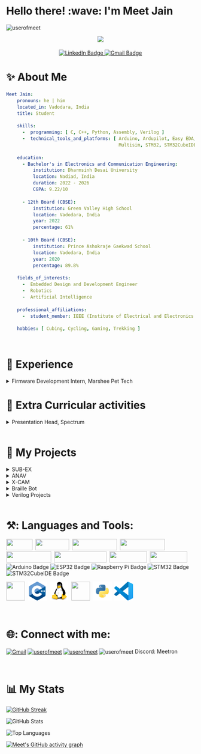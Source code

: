 <h1>
  Hello there! :wave: I'm Meet Jain
</h1>

<p align="left"> 
  <img src="https://komarev.com/ghpvc/?username=userofmeet&label=Profile%20views&color=010b13&style=flat" alt="userofmeet" style="width: 130px; height: auto;" />
</p>

<div id="header" align="center">
  <img src="https://i.giphy.com/media/v1.Y2lkPTc5MGI3NjExcjZzMjQxeG5obnJ6N3E3czR2a2FrN204bndndXQ0a3U0OXZ3ejltdSZlcD12MV9pbnRlcm5hbF9naWZfYnlfaWQmY3Q9Zw/4rZA5D22301iMgrUNd/giphy.gif" width="850"/> <br>
</div>
<br>
<div id="badges" align="center" >
  <a href="https://www.linkedin.com/in/userofmeet/">
    <img src="https://img.shields.io/badge/LinkedIn-blue?style=for-the-badge&logo=linkedin&logoColor=white" alt="LinkedIn Badge"/>
  </a>
  <a href="mailto:meetjain538@gmail.com">
    <img src="https://img.shields.io/badge/Gmail-red?style=for-the-badge&logo=gmail&logoColor=white" alt="Gmail Badge"/>
  </a>
</div>

# :sparkles: About Me

```yaml
Meet Jain:
    pronouns: he | him
    located_in: Vadodara, India
    title: Student
  
    skills:
      -  programming: [ C, C++, Python, Assembly, Verilog ]
      -  technical_tools_and_platforms: [ Arduino, Ardupilot, Easy EDA, ESP 32, ESP-IDF, Flux AI, KiCAD, LTspice, Microwind, 
                                          Multisim, STM32, STM32CubeIDE, OpenCV, QGroundControl, Raspberry Pi, Scilab ]

    education:
      - Bachelor's in Electronics and Communication Engineering:
          institution: Dharmsinh Desai University
          location: Nadiad, India
          duration: 2022 - 2026
          CGPA: 9.22/10

      - 12th Board (CBSE):
          institution: Green Valley High School
          location: Vadodara, India
          year: 2022
          percentage: 61%

      - 10th Board (CBSE):
          institution: Prince Ashokraje Gaekwad School
          location: Vadodara, India
          year: 2020
          percentage: 89.8%
  
    fields_of_interests:
      -  Embedded Design and Development Engineer
      -  Robotics 
      -  Artificial Intelligence
  
    professional_affiliations:
      -  student_member: IEEE (Institute of Electrical and Electronics Engineers)

    hobbies: [ Cubing, Cycling, Gaming, Trekking ]
```


<!--code: [HTML, CSS, Javascript, C, Python, Java],
  tools: [React, Node, Express],
  database: [MongoDB, MySQL],
  I'm a  currently pursuing a Bachelor's degree in Engineering at , India.
- 💻 I'm proficient in development, with experience in technologies like Technologies.
- 🌐 I love building dynamic and responsive web applications that deliver seamless user experiences.
- 🚀 Always eager to collaborate on exciting projects and contribute to open-source communities.
-->
<br>

# :briefcase: Experience

<details> 
  <summary> Firmware Development Intern, Marshee Pet Tech </summary>
  <ul>   <li> Developed embedded firmware in C/C++ for GPS, BLE, and UWB-based tracking systems </li> 
    <li> Collaborated on real-time hardware integration and debugging for location-based pet safety. </li> 
  <li> Collaborated with cross-functional teams and contributed to UI/UX integration for device interaction </li>
  <li> <strong> Tech Stack:</strong><em> C/C++, BLE, GPS, UWB, FreeRTOS, Embedded Linux </em></li>
</details>

# 📡 Extra Curricular activities
<details> 
  <summary> Presentation Head, Spectrum </summary>
  <ul>   <li>Led and coordinated 10+ club events, engaging 50+ participants per event.</li>
<li>Trained 5+ team members on effective presentation techniques enhancing clarity.</li>
<li>Collaborated with 4+ department heads to align presentations with overall goals</li>
<li> <strong> Skills:</strong> <em> Adaptable, Detail-oriented, Effective listener, Presentation, Troubleshooting, Latex, Overleaf </em></li>
</details>
<br>

# :star2: My Projects
<details> 
  <summary> SUB-EX </summary>
    <ul> <li> Submarine Explorer for Underwater Body EXamination, a crack detection ROV </li> 
    <li> Aims to detect cracks in submerged structures </li>
    <li> 3D-printed ROV for crack detection in submerged structures </li>
    <li> Designed to detect structural anomalies at an early stage </li> 
    <li> <strong>Tech Stack:</strong> <em> Arduino, ESP32, QGroundControl, OpenCV, Pixhawk flight controller, Python, Raspberry Pi</em></li></ul> 
</details>

<details>
  <summary> ANAV </summary>
    <ul><li>Autonomous Navigation for an Aerial Vehicle, IROC ISRO Challenge 2025</li>
    <li> An autonomous navigation system for Martian environment</li>
    <li>Implementing computer vision techniques for real-time crater detection to identify safe landing spots</li>
    <li>Implementing computer vision techniques for real-time crater detection to identify safe landing spots</li>
      <li>Tech Stack: IMU, MAVLink, OpenCV, Pixhawk flight controller, QGroundControl, Raspberry Pi 5</li></ul>
</details>

<details> 
  <summary> X-CAM </summary>
    <ul> <li>X-Controlled Autonomus Monitoring, an automated surveillance drone</li> 
    <li> Aims to make drones totally autonomous. </li>
    <li> Surveils a designated area </li> 
    <li> Smart charging pad system that allows the drone to recharge autonomously </li>
    <li><strong>Tech Stack:</strong> <em> APM 2.8 flight controller, Arduino, BMS circuit design, MissionPlanner </em></li></ul> 
</details>

<details> 
  <summary> Braille Bot </summary>
   <li></ul> Assistive device to help visually impaired individuals </li>
   <li>Interactive interface to navigate through letters and sentence </li>
   <li> Allows adjustment of translation speed for personalized use </li>
   <li> Enhances accessibility and inclusion </li>
   <li><strong>Tech Stack:</strong> <em>Arduino, Servo Motors</em> </li></ul> 
</details>

<details> 
  <summary> Verilog Projects </summary>
    <ul><li>Design hardware modules using Verilog for different digital systems</li>
    <li>Enhance the modularity of the design, making it adaptable for varying system specifications</li>
    <li> Develop Verilog testbenches to simulate and verify the behavior of the design modules under different scenarios </li>
    <li>  Create input stimulus for the modules to test all possible cases </li>
    <li><strong>Tech Stack:</strong> <em>Quartus, ModelSim</em></li></ul>
</details>

<br>

# ⚒️: Languages and Tools:
<div>
  <img width=70px height=30px src="https://img.shields.io/badge/git-%23F05033.svg?style=for-the-badge&logo=git&logoColor=white&style=plastic">&nbsp;
  <img width=90px height=30px src="https://img.shields.io/badge/github-%23121011.svg?style=for-the-badge&logo=github&logoColor=white&style=plastic">&nbsp;
  <img width=120px height=30px src="https://img.shields.io/badge/Microsoft_Word-2B579A?style=for-the-badge&logo=microsoft-word&logoColor=white&style=plastic">&nbsp;
  <img width=120px height=30px src="https://img.shields.io/badge/Microsoft_Excel-217346?style=for-the-badge&logo=microsoft-excel&logoColor=white&style=plastic">&nbsp;
  <img width=120px height=30px src="https://img.shields.io/badge/Microsoft_Office-D83B01?style=for-the-badge&logo=microsoft-office&logoColor=white&style=plastic">&nbsp;
  <img width=140px height=30px src="https://img.shields.io/badge/Microsoft_PowerPoint-B7472A?style=for-the-badge&logo=microsoft-powerpoint&logoColor=white&style=plastic">&nbsp;
  <img width=100px height=30px src="https://img.shields.io/badge/Matplotlib-%23ffffff.svg?style=for-the-badge&logo=Matplotlib&logoColor=black&style=plastic">&nbsp;
  <img width=100px height= 30px src="https://img.shields.io/badge/numpy-%23013243.svg?style=for-the-badge&logo=numpy&logoColor=white&style=plastic">&nbsp;
  <img src="https://img.shields.io/badge/Arduino-00979D?style=for-the-badge&logo=arduino&logoColor=white" alt="Arduino Badge"/>
  <img src="https://img.shields.io/badge/ESP32-EA4335?style=for-the-badge&logo=esphome&logoColor=white" alt="ESP32 Badge"/>
  <img src="https://img.shields.io/badge/Raspberry%20Pi-A22846?style=for-the-badge&logo=raspberrypi&logoColor=white" alt="Raspberry Pi Badge"/>
  <img src="https://img.shields.io/badge/STM32-03234B?style=for-the-badge&logo=STMicroelectronics&logoColor=white" alt="STM32 Badge"/>
  <img src="https://img.shields.io/badge/STM32CubeIDE-02569B?style=for-the-badge&logo=visualstudio&logoColor=white" alt="STM32CubeIDE Badge"/>

  <img width=50px height=50px src="https://upload.wikimedia.org/wikipedia/commons/1/18/C_Programming_Language.svg">&nbsp;
  <img width=50px height=50px src="https://raw.githubusercontent.com/devicons/devicon/master/icons/cplusplus/cplusplus-original.svg" alt="cplusplus">&nbsp;
  <img width=50px height=50px src="https://raw.githubusercontent.com/devicons/devicon/master/icons/linux/linux-original.svg">&nbsp;
  <img width=50px height=50px src="https://upload.wikimedia.org/wikipedia/commons/2/21/Matlab_Logo.png">&nbsp;
  <img width=50px height=50px src="https://raw.githubusercontent.com/github/explore/80688e429a7d4ef2fca1e82350fe8e3517d3494d/topics/python/python.png">&nbsp;
  <img width=50px height=50px src="https://raw.githubusercontent.com/github/explore/80688e429a7d4ef2fca1e82350fe8e3517d3494d/topics/visual-studio-code/visual-studio-code.png">&nbsp;

  
  <!--<img width=120px height=30px src="https://img.shields.io/badge/MongoDB-%234ea94b.svg?style=for-the-badge&logo=mongodb&logoColor=white&style=plastic">&nbsp;
  <img width=120px height=30px src="https://img.shields.io/badge/mysql-4479A1.svg?style=for-the-badge&logo=mysql&logoColor=white&style=plastic">&nbsp;
  <img width=120px height=30px src="https://img.shields.io/badge/git-%23F05033.svg?style=for-the-badge&logo=git&logoColor=white&style=plastic">&nbsp;
  <img width=120px height=30px src="https://img.shields.io/badge/github-%23121011.svg?style=for-the-badge&logo=github&logoColor=white&style=plastic">&nbsp;
  <img width=120px height=30px src="https://img.shields.io/badge/-Hackerrank-2EC866?style=for-the-badge&logo=HackerRank&logoColor=white&style=plastic">&nbsp;
  <img width=120px height=30px src="https://img.shields.io/badge/linkedin-%230077B5.svg?style=for-the-badge&logo=linkedin&logoColor=white&style=plastic">&nbsp;
  <img width=120px height=30px src="https://img.shields.io/badge/Instagram-%23E4405F.svg?style=for-the-badge&logo=Instagram&logoColor=white&style=plastic">&nbsp;
  <img width=120px height=30px src="https://img.shields.io/badge/Gmail-D14836?style=for-the-badge&logo=gmail&logoColor=white&style=plastic">&nbsp;
  <img width=120px height=30px src="https://img.shields.io/badge/Gmail-D14836?style=for-the-badge&logo=gmail&logoColor=white&style=plastic">&nbsp;
  <img width=120px height=30px src="https://img.shields.io/badge/Notion-%23000000.svg?style=for-the-badge&logo=notion&logoColor=white&style=plastic">&nbsp;
  <img width=120px height=30px src="https://img.shields.io/badge/-Arduino-00979D?style=for-the-badge&logo=Arduino&logoColor=white&style=plastic">&nbsp;
  <img width=120px height=30px src="https://img.shields.io/badge/Microsoft_Word-2B579A?style=for-the-badge&logo=microsoft-word&logoColor=white&style=plastic">&nbsp;
  <img width=120px height=30px src="https://img.shields.io/badge/Microsoft_Excel-217346?style=for-the-badge&logo=microsoft-excel&logoColor=white&style=plastic">&nbsp;
  <img width=120px height=30px src="https://img.shields.io/badge/Microsoft_Office-D83B01?style=for-the-badge&logo=microsoft-office&logoColor=white&style=plastic">&nbsp;
  <img width=120px height=30px src="https://img.shields.io/badge/Microsoft_PowerPoint-B7472A?style=for-the-badge&logo=microsoft-powerpoint&logoColor=white&style=plastic">&nbsp;
  <img width=120px height=30px src="https://img.shields.io/badge/Matplotlib-%23ffffff.svg?style=for-the-badge&logo=Matplotlib&logoColor=black&style=plastic">&nbsp;
  <img width=120px height=30px src="https://img.shields.io/badge/pandas-%23150458.svg?style=for-the-badge&logo=pandas&logoColor=white&style=plastic">&nbsp;
  <img width=120px height=30px src="https://img.shields.io/badge/numpy-%23013243.svg?style=for-the-badge&logo=numpy&logoColor=white&style=plastic">&nbsp;
  <img width=120px height=30px src="https://img.shields.io/badge/python-3670A0?style=for-the-badge&logo=python&logoColor=ffdd54&style=plastic">&nbsp;
  <img width=120px height=30px src="https://img.shields.io/badge/html5-%23E34F26.svg?style=for-the-badge&logo=html5&logoColor=white&style=plastic">&nbsp;
  
  ![MongoDB](https://img.shields.io/badge/MongoDB-%234ea94b.svg?style=for-the-badge&logo=mongodb&logoColor=white&style=plastic)
  ![MySQL](https://img.shields.io/badge/mysql-4479A1.svg?style=for-the-badge&logo=mysql&logoColor=white&style=plastic)
  ![Git](https://img.shields.io/badge/git-%23F05033.svg?style=for-the-badge&logo=git&logoColor=white&style=plastic)
  ![GitHub](https://img.shields.io/badge/github-%23121011.svg?style=for-the-badge&logo=github&logoColor=white&style=plastic)
  ![HackerRank](https://img.shields.io/badge/-Hackerrank-2EC866?style=for-the-badge&logo=HackerRank&logoColor=white&style=plastic)
  ![LinkedIn](https://img.shields.io/badge/linkedin-%230077B5.svg?style=for-the-badge&logo=linkedin&logoColor=white&style=plastic)
  ![Instagram](https://img.shields.io/badge/Instagram-%23E4405F.svg?style=for-the-badge&logo=Instagram&logoColor=white&style=plastic)
  ![Gmail](https://img.shields.io/badge/Gmail-D14836?style=for-the-badge&logo=gmail&logoColor=white&style=plastic)
  ![Notion](https://img.shields.io/badge/Notion-%23000000.svg?style=for-the-badge&logo=notion&logoColor=white&style=plastic)
  ![Arduino](https://img.shields.io/badge/-Arduino-00979D?style=for-the-badge&logo=Arduino&logoColor=white&style=plastic)
  ![Microsoft Word](https://img.shields.io/badge/Microsoft_Word-2B579A?style=for-the-badge&logo=microsoft-word&logoColor=white&style=plastic)
  ![Microsoft Excel](https://img.shields.io/badge/Microsoft_Excel-217346?style=for-the-badge&logo=microsoft-excel&logoColor=white&style=plastic)
  ![Microsoft Office](https://img.shields.io/badge/Microsoft_Office-D83B01?style=for-the-badge&logo=microsoft-office&logoColor=white&style=plastic)
  ![Microsoft PowerPoint](https://img.shields.io/badge/Microsoft_PowerPoint-B7472A?style=for-the-badge&logo=microsoft-powerpoint&logoColor=white&style=plastic)
  ![Matplotlib](https://img.shields.io/badge/Matplotlib-%23ffffff.svg?style=for-the-badge&logo=Matplotlib&logoColor=black&style=plastic)
  ![Pandas](https://img.shields.io/badge/pandas-%23150458.svg?style=for-the-badge&logo=pandas&logoColor=white&style=plastic)
  ![NumPy](https://img.shields.io/badge/numpy-%23013243.svg?style=for-the-badge&logo=numpy&logoColor=white&style=plastic)
  ![Python](https://img.shields.io/badge/python-3670A0?style=for-the-badge&logo=python&logoColor=ffdd54&style=plastic)
  ![HTML5](https://img.shields.io/badge/html5-%23E34F26.svg?style=for-the-badge&logo=html5&logoColor=white&style=plastic)
  ![Java](https://img.shields.io/badge/java-%23ED8B00.svg?style=for-the-badge&logo=openjdk&logoColor=white&style=plastic)
  ![JavaScript](https://img.shields.io/badge/javascript-%23323330.svg?style=for-the-badge&logo=javascript&logoColor=%23F7DF1E&style=plastic)
  ![CSS3](https://img.shields.io/badge/css3-%231572B6.svg?style=for-the-badge&logo=css3&logoColor=white&style=plastic)
  ![C](https://img.shields.io/badge/c-%2300599C.svg?style=for-the-badge&logo=c&logoColor=white&style=plastic)
  ![C++](https://img.shields.io/badge/c++-%2300599C.svg?style=for-the-badge&logo=c%2B%2B&logoColor=white&style=plastic)
  ![Visual Studio Code](https://img.shields.io/badge/Visual%20Studio%20Code-0078d7.svg?style=for-the-badge&logo=visual-studio-code&logoColor=white&style=plastic)
  ![Replit](https://img.shields.io/badge/Replit-DD1200?style=for-the-badge&logo=Replit&logoColor=white&style=plastic)
  ![Notepad++](https://img.shields.io/badge/Notepad++-90E59A.svg?style=for-the-badge&logo=notepad%2b%2b&logoColor=black&style=plastic)
  ![Obsidian](https://img.shields.io/badge/Obsidian-%23483699.svg?style=for-the-badge&logo=obsidian&logoColor=white&style=plastic)
  ![Eclipse](https://img.shields.io/badge/Eclipse-FE7A16.svg?style=for-the-badge&logo=Eclipse&logoColor=white&style=plastic)
  ![React](https://img.shields.io/badge/react-%2320232a.svg?style=for-the-badge&logo=react&logoColor=%2361DAFB&style=plastic)
  ![NodeJS](https://img.shields.io/badge/node.js-6DA55F?style=for-the-badge&logo=node.js&logoColor=white&style=plastic)
  ![Nodemon](https://img.shields.io/badge/NODEMON-%23323330.svg?style=for-the-badge&logo=nodemon&logoColor=%BBDEAD&style=plastic)
  ![Bootstrap](https://img.shields.io/badge/bootstrap-%238511FA.svg?style=for-the-badge&logo=bootstrap&logoColor=white&style=plastic)
  ![Hackerrank](https://img.shields.io/badge/-Hackerrank-2EC866?style=for-the-badge&logo=HackerRank&logoColor=white&style=plastic)
  ![CodeChef](https://img.shields.io/badge/CodeChef-%23964B00.svg?style=for-the-badge&logo=CodeChef&logoColor=white&style=plastic)
  ![Canva](https://img.shields.io/badge/Canva-%2300C4CC.svg?style=for-the-badge&logo=Canva&logoColor=white&style=plastic)
  ![Netlify](https://img.shields.io/badge/netlify-%23000000.svg?style=for-the-badge&logo=netlify&logoColor=#00C7B7&style=plastic)
  ![LeetCode](https://img.shields.io/badge/LeetCode-000000?style=for-the-badge&logo=LeetCode&logoColor=#d16c06&style=plastic)
  -->
</div>
<br>

# 🌐: Connect with me:
<p align="left">
 <a href="mailto:meetjain538@gmail.com" target="blank"><img align="center" src="https://upload.wikimedia.org/wikipedia/commons/4/4e/Gmail_Icon.png" alt="Gmail" height="30" width="35" /></a>
<a href="https://linkedin.com/in/userofmeet" target="blank"><img align="center" src="https://raw.githubusercontent.com/rahuldkjain/github-profile-readme-generator/master/src/images/icons/Social/linked-in-alt.svg" alt="userofmeet" height="30" width="40" /></a>
<a href="https://instagram.com/userofmeet" target="blank"><img align="center" src="https://raw.githubusercontent.com/rahuldkjain/github-profile-readme-generator/master/src/images/icons/Social/instagram.svg" alt="userofmeet" height="30" width="40" /></a>  <img align="center" src="https://raw.githubusercontent.com/rahuldkjain/github-profile-readme-generator/master/src/images/icons/Social/discord.svg" alt="userofmeet" height="30" width="40" />
  Discord: Meetron
</p>
<br>

# 📊 My Stats
<div align="left">


<!-- GitHub Streak -->
[![GitHub Streak](https://github-readme-streak-stats.herokuapp.com?user=userofmeet&theme=vision-friendly-dark)](https://git.io/streak-stats)

<!-- GitHub Stats -->
![GitHub Stats](https://github-readme-stats.vercel.app/api?username=userofmeet&show_icons=true&theme=vision-friendly-dark&border_color=FFFFFF)

<!-- Top Languages -->
![Top Languages](https://github-readme-stats.vercel.app/api/top-langs/?username=userofmeet&layout=compact&theme=vision-friendly-dark&border_color=FFFFFF)

<!-- GitHub Activity Graph -->
[![Meet's GitHub activity graph](https://github-readme-activity-graph.vercel.app/graph?username=userofmeet&theme=github-compact&title_color=ffa500&height=300)](https://github.com/ashutosh00710/github-readme-activity-graph)

</div>


<!--
userofmeet/userofmeet is a ✨ special ✨ repository because its `README.md` (this file) appears on your GitHub profile.
You can click the Preview link to take a look at your changes.
<h1>$${\color{red}Welcome \space \color{lightblue}To \space \color{orange}Stackoverflow}$$ </h1>
--->

<!--```yaml
Sree Vishnu Varthini:
  pronouns: "she" | "her"
  located_in: Coimbatore, India
  title: "Full-Stack Developer"

  skills:
    [
       web-development : [ HTML, CSS, Javascript, React.js, Express.js, Node.js]
       programming: [ C, Java, Python, Data Structures]
       database: [ MongoDB, MySQL]
    ]

  education: 
    - "Bachelor's in Electronics and Communication Engineering"
    - "Sri Eshwar College Of Engineering"
    - 2022 - 2026

  technical_experience:
    - "Intern - MERN Stack, RampeX Technologies"
    - "Intern - Web Development, Octanet Services"
    - "Intern - Embedded Systems, Emglitz Technologies"

  fields_of_interests:
    [
      "Web Development"
      "UI/UX"
      "Artificial Intelligence"
      "Prompt Engineering"
    ]

  professional_affiliations:
    [
      Secratary: "Toastmasters International"
      Student_Member: "IEEE (Institute of Electrical and Electronics Engineers)"
      Student_Member: "WIE (Women In Engineering)"
    ]

  hobbies: ["Reading", "Music", "Art"]
``` -->
